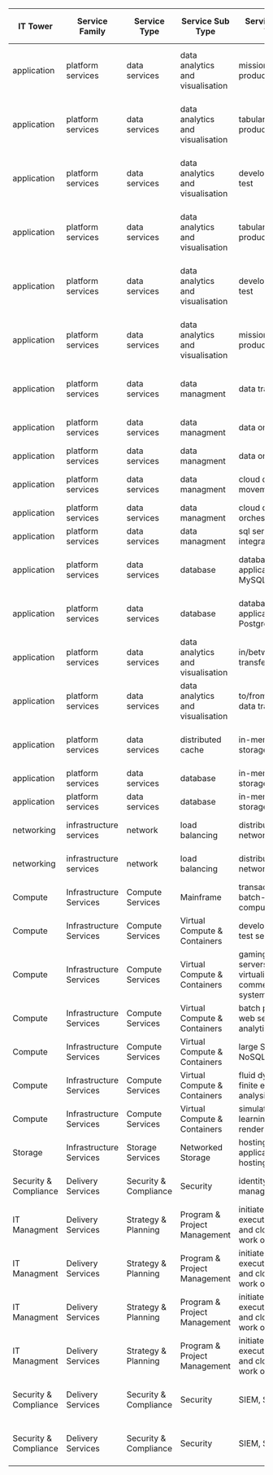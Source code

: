 | IT Tower              	| Service Family          	| Service Type          	| Service Sub Type                 	| Service Usage Type                                                	| Meter Category                	| Meter Sub-Category 	| Meter Name                   	| Consumed Service              	| [AdditionalInfo] 	| Российские аналоги                      	|
|-----------------------	|-------------------------	|-----------------------	|----------------------------------	|-------------------------------------------------------------------	|-------------------------------	|--------------------	|------------------------------	|-------------------------------	|------------------	|-----------------------------------------	|
| application           	| platform services       	| data services         	| data analytics and visualisation 	| mission-critical production                                       	| Analysis Services             	| Tabular            	| Standard S%                  	| Microsoft.AnalysisServices    	|                  	| Selectel Data Analytics Virtual Machine 	|
| application           	| platform services       	| data services         	| data analytics and visualisation 	| tabular model production                                          	| Analysis Services             	| Tabular            	| Basic B%                     	| Microsoft.AnalysisServices    	|                  	| Selectel Data Analytics Virtual Machine 	|
| application           	| platform services       	| data services         	| data analytics and visualisation 	| development and test                                              	| Analysis Services             	| Tabular            	| Developer (Hours)            	| Microsoft.AnalysisServices    	|                  	| Selectel Data Analytics Virtual Machine 	|
| application           	| platform services       	| data services         	| data analytics and visualisation 	| tabular model production                                          	| Azure Analysis Services       	| Basic              	| B%                           	| Microsoft.AnalysisServices    	|                  	| Selectel Data Analytics Virtual Machine 	|
| application           	| platform services       	| data services         	| data analytics and visualisation 	| development and test                                              	| Azure Analysis Services       	| Developer          	| Developer                    	| Microsoft.AnalysisServices    	|                  	| Selectel Data Analytics Virtual Machine 	|
| application           	| platform services       	| data services         	| data analytics and visualisation 	| mission-critical production                                       	| Azure Analysis Services       	| Standard           	| S%                           	| Microsoft.AnalysisServices    	|                  	| Selectel Data Analytics Virtual Machine 	|
| application           	| platform services       	| data services         	| data managment                   	| data transfer                                                     	| Azure Data Factory            	| v2                 	| Data Movement Self Hosted IR 	| Microsoft.DataFactory         	|                  	| VK Cloud Big Data                       	|
| application           	| platform services       	| data services         	| data managment                   	| data orchestration                                                	| Azure Data Factory            	| v2                 	| Orchestration Self Hosted IR 	| Microsoft.DataFactory         	|                  	| VK Cloud Big Data                       	|
| application           	| platform services       	| data services         	| data managment                   	| data orchestration                                                	| Azure Data Factory            	| v2                 	| %                            	| Microsoft.DataFactory         	|                  	| VK Cloud Big Data                       	|
| application           	| platform services       	| data services         	| data managment                   	| cloud data movement                                               	| Azure Data Factory            	| v2                 	| Data Movement Cloud IR       	| Microsoft.DataFactory         	|                  	| VK Cloud Big Data                       	|
| application           	| platform services       	| data services         	| data managment                   	| cloud data orchestration                                          	| Azure Data Factory            	| v2                 	| Orchestration Cloud IR       	| Microsoft.DataFactory         	|                  	| VK Cloud Big Data                       	|
| application           	| platform services       	| data services         	| data managment                   	| sql server integration                                            	| Azure Data Factory            	| v2                 	| SSIS STD D4 v2               	| Microsoft.DataFactory         	|                  	| VK Cloud Big Data                       	|
| application           	| platform services       	| data services         	| database                         	| database application for MySQL                                    	| Azure Database for PostgreSQL 	|                    	|                              	| Microsoft.DBforMyQL           	|                  	| vk cloud mysql as a service             	|
| application           	| platform services       	| data services         	| database                         	| database application for PostgreSQL                               	| Azure Database for PostgreSQL 	|                    	|                              	| Microsoft.DBforPostgreSQL     	|                  	| vk cloud postgresql as a service        	|
| application           	| platform services       	| data services         	| data analytics and visualisation 	| in/between cloud transfer                                         	| Business Analytics            	| Data Factory       	| Data Movement Cloud          	| Microsoft.DataFactory         	|                  	| VK Cloud Big Data                       	|
| application           	| platform services       	| data services         	| data analytics and visualisation 	| to/from cloud data transfer                                       	| Business Analytics            	| Data Factory       	| Data Movement On Premises    	| Microsoft.DataFactory         	|                  	| VK Cloud Big Data                       	|
| application           	| platform services       	| data services         	| distributed cache                	| in-memory nosql storage                                           	| Cache                         	| Azure Redis Cache  	|                              	| Microsoft.Cache               	|                  	| Yandex Managed Service for Redis        	|
| application           	| platform services       	| data services         	| database                         	| in-memory nosql storage                                           	| Redis Cache                   	|                    	| C%                           	| Microsoft.Cache               	|                  	| Rostelecom WideStore                    	|
| application           	| platform services       	| data services         	| database                         	| in-memory nosql storage                                           	| Redis Cache                   	|                    	| ___C%                        	| Microsoft.Cache               	|                  	| Rostelecom WideStore                    	|
| networking            	| infrastructure services 	| network               	| load balancing                   	| distributed server network                                        	| CDN                           	| CDN                	| Standard CDN Data Transfer%  	| Microsoft.Cdn                 	|                  	| CDNvideo                                	|
| networking            	| infrastructure services 	| network               	| load balancing                   	| distributed server network                                        	| Content Delivery Network      	| Azure CDN%         	| %Data Transfer               	| Microsoft.Cdn                 	|                  	| CDNvideo                                	|
| Compute               	| Infrastructure Services 	| Compute Services      	| Mainframe                        	| transactional and batch-oriented compute services                 	| Cloud Services                	| Reservation        	| %License                     	| Microsoft.Batch               	|                  	| VK Cloud Servers                        	|
| Compute               	| Infrastructure Services 	| Compute Services      	| Virtual Compute &  Containers    	| development and test servers                                      	| Cloud Services                	| A%                 	| Compute Hours                	| Compute                       	|                  	| VK Cloud Servers                        	|
| Compute               	| Infrastructure Services 	| Compute Services      	| Virtual Compute &  Containers    	| gaming servers,desktop virtualizatione,e-commerce systems         	| Cloud Services                	| D%                 	| Compute Hours                	| Compute                       	|                  	| VK Cloud Servers                        	|
| Compute               	| Infrastructure Services 	| Compute Services      	| Virtual Compute &   Containers   	| batch processing, web servers, analytics                          	| Cloud Services                	| F%                 	| Compute Hours                	| Compute                       	|                  	| VK Cloud Servers                        	|
| Compute               	| Infrastructure Services 	| Compute Services      	| Virtual Compute &  Containers    	| large SQL and NoSQL databases                                     	| Cloud Services                	| G%                 	| Compute Hours                	| Compute                       	|                  	| VK Cloud Servers                        	|
| Compute               	| Infrastructure Services 	| Compute Services      	| Virtual Compute &   Containers   	| fluid dynamics, finite element analysis,rendering                 	| Cloud Services                	| H%                 	| Compute Hours                	| Compute                       	|                  	| VK Cloud Servers                        	|
| Compute               	| Infrastructure Services 	| Compute Services      	| Virtual Compute &  Containers    	| simulation, deep learning, graphics rendering                     	| Cloud Services                	| N%                 	| Compute Hours                	| Compute                       	|                  	| VK Cloud Servers                        	|
| Storage               	| Infrastructure Services 	| Storage Services      	| Networked Storage                	| hosting data and applications or hosting servers                  	| Data Box                      	|                    	|                              	| Microsoft.DataBox             	|                  	| Selectel                                	|
| Security & Compliance 	| Delivery Services       	| Security & Compliance 	| Security                         	| identity & access management                                      	| Key Vault                     	|                    	|                              	| Microsoft.KeyVault            	|                  	| Yandex Certificate Manager              	|
| IT Managment          	| Delivery Services       	| Strategy & Planning   	| Program & Project Management     	| initiate, plan, execute, control,  and close the work of the team 	| Scheduler                     	| Scheduler          	| Free Scheduler Units         	|                               	|                  	| Selectel                                	|
| IT Managment          	| Delivery Services       	| Strategy & Planning   	| Program & Project Management     	| initiate, plan, execute, control,  and close the work of the team 	| Scheduler                     	| Scheduler          	| Standard Scheduler Units     	|                               	|                  	| Selectel                                	|
| IT Managment          	| Delivery Services       	| Strategy & Planning   	| Program & Project Management     	| initiate, plan, execute, control,  and close the work of the team 	| Scheduler                     	|                    	| Free Unit                    	| Microsoft.Scheduler           	|                  	| Selectel                                	|
| IT Managment          	| Delivery Services       	| Strategy & Planning   	| Program & Project Management     	| initiate, plan, execute, control,  and close the work of the team 	| Scheduler                     	|                    	| Standard Unit                	| Microsoft.Scheduler           	|                  	| Selectel                                	|
| Security & Compliance 	| Delivery Services       	| Security & Compliance 	| Security                         	| SIEM, SOAR                                                        	| Sentinel                      	|                    	| Free Trial                   	| microsoft.operationalinsights 	|                  	| Kaspersky Threat Intelligence Portal    	|
| Security & Compliance 	| Delivery Services       	| Security & Compliance 	| Security                         	| SIEM, SOAR                                                        	| Sentinel                      	|                    	| Analysis                     	| microsoft.operationalinsights 	|                  	| Kaspersky Threat Intelligence Portal    	|
